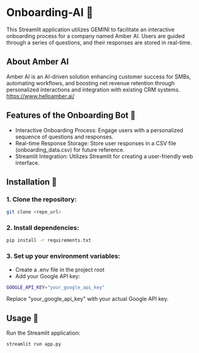 # Onboarding-AI 🤖
This Streamlit application utilizes GEMINI to facilitate an interactive onboarding process for a company named Amber AI. Users are guided through a series of questions, and their responses are stored in real-time.

## About Amber AI
Amber AI is an AI-driven solution enhancing customer success for SMBs, automating workflows, and boosting net revenue retention through personalized interactions and integration with existing CRM systems. https://www.helloamber.ai/

## Features of the Onboarding Bot 🚀
- Interactive Onboarding Process: Engage users with a personalized sequence of questions and responses.
- Real-time Response Storage: Store user responses in a CSV file (onboarding_data.csv) for future reference.
- Streamlit Integration: Utilizes Streamlit for creating a user-friendly web interface.

## Installation 🫧
### 1. Clone the repository:
```bash
git clone <repo_url>
```
### 2. Install dependencies:
```bash
pip install -r requirements.txt
```
### 3. Set up your environment variables:
- Create a .env file in the project root
- Add your Google API key:
```bash
GOOGLE_API_KEY="your_google_api_key"
```
Replace "your_google_api_key" with your actual Google API key.

## Usage 💬
Run the Streamlit application:

```bash
streamlit run app.py
```
